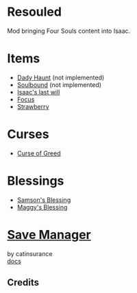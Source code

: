 # Resouled
Mod bringing Four Souls content into Isaac.

# Items
- [Dady Haunt](README/items/DaddyHaunt.md) (not implemented)
- [Soulbound](README/items/Soulbound.md) (not implemented)
- [Isaac's last will](README/items/IsaacsLastWill.md)
- [Focus](README/items/Focus.md)
- [Strawberry](README/items/Strawberry.md)

# Curses
- [Curse of Greed](README/curses/CurseOfGreed.md)

# Blessings
- [Samson's Blessing](README/blessings/SamsonsBlessing.md)
- [Maggy's Blessing](README/blessings/MaggysBlessing.md)

# [Save Manager](https://github.com/catinsurance/IsaacSaveManager)
by catinsurance \
[docs](https://github.com/catinsurance/IsaacSaveManager/wiki)

## Credits